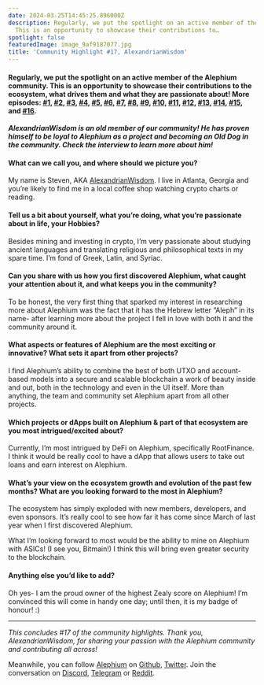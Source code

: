 ```yaml
---
date: 2024-03-25T14:45:25.896000Z
description: Regularly, we put the spotlight on an active member of the Alephium community.
  This is an opportunity to showcase their contributions to…
spotlight: false
featuredImage: image_9af9187077.jpg
title: 'Community Highlight #17, AlexandrianWisdom'
---
```


#### **Regularly, we put the spotlight on an active member of the Alephium community. This is an opportunity to showcase their contributions to the ecosystem, what drives them and what they are passionate about! More episodes:** <a href="https://medium.com/@alephium/community-highlight-wilhelm-k%C3%A4llstr%C3%B6m-aka-oracleuggla-81d3938c5692" data-href="https://medium.com/@alephium/community-highlight-wilhelm-k%C3%A4llstr%C3%B6m-aka-oracleuggla-81d3938c5692"><strong>#1</strong></a>**,** <a href="https://medium.com/@alephium/community-highlight-cgi-bin-c102cc106f19" data-href="https://medium.com/@alephium/community-highlight-cgi-bin-c102cc106f19"><strong>#2</strong></a>**,** <a href="https://medium.com/@alephium/community-highlight-3-digdug-48a7ec868504" data-href="https://medium.com/@alephium/community-highlight-3-digdug-48a7ec868504"><strong>#3</strong></a>**,** <a href="https://medium.com/@alephium/community-highlight-4-montail-e24fd88882a0" data-href="https://medium.com/@alephium/community-highlight-4-montail-e24fd88882a0"><strong>#4</strong></a>**,** <a href="https://medium.com/@alephium/community-highlight-5-txn-71c4fd76ffe8" data-href="https://medium.com/@alephium/community-highlight-5-txn-71c4fd76ffe8"><strong>#5</strong></a>**,** <a href="https://medium.com/@alephium/community-highlight-6-waldi-zkit-beats-37af1f6df3b8" data-href="https://medium.com/@alephium/community-highlight-6-waldi-zkit-beats-37af1f6df3b8"><strong>#6</strong></a>**,** <a href="https://medium.com/@alephium/community-highlight-7-oheka-13d8b4ae025e" data-href="https://medium.com/@alephium/community-highlight-7-oheka-13d8b4ae025e"><strong>#7</strong></a>**,** <a href="https://medium.com/@alephium/community-highlight-8-jorge-438510785041" data-href="https://medium.com/@alephium/community-highlight-8-jorge-438510785041"><strong>#8</strong></a>**,** <a href="https://medium.com/@alephium/community-highlight-9-dzhemsh-a0a4a98a8489" data-href="https://medium.com/@alephium/community-highlight-9-dzhemsh-a0a4a98a8489"><strong>#9</strong></a>**,** <a href="https://medium.com/@alephium/community-highlight-10-lx-aka-lix-fde724cf8d81" data-href="https://medium.com/@alephium/community-highlight-10-lx-aka-lix-fde724cf8d81"><strong>#10</strong></a>**,** <a href="https://medium.com/@alephium/community-highlight-11-dr-jekyll-165ab9a51880" data-href="https://medium.com/@alephium/community-highlight-11-dr-jekyll-165ab9a51880"><strong>#11</strong></a>**,** <a href="https://medium.com/@alephium/community-highlight-12-sam-a-k-a-energy45-610005a9219b" data-href="https://medium.com/@alephium/community-highlight-12-sam-a-k-a-energy45-610005a9219b"><strong>#12</strong></a>**,** <a href="https://medium.com/@alephium/community-highlight-13-ryan-5dbbeaf859e4" data-href="https://medium.com/@alephium/community-highlight-13-ryan-5dbbeaf859e4"><strong>#13</strong></a>**,** <a href="https://medium.com/@alephium/community-highlight-14-animalmanjan-da8fd051bc38" data-href="https://medium.com/@alephium/community-highlight-14-animalmanjan-da8fd051bc38"><strong>#14</strong></a>, <a href="https://medium.com/@alephium/community-highlight-15-yulius-aka-chris45-036ae41a8037" data-href="https://medium.com/@alephium/community-highlight-15-yulius-aka-chris45-036ae41a8037"><strong>#15</strong></a>, and <a href="https://medium.com/@alephium/community-highlight-16-mikael-446980141ee3" data-href="https://medium.com/@alephium/community-highlight-16-mikael-446980141ee3">#16</a>**.**

**_AlexandrianWisdom is an old member of our community! He has proven himself to be loyal to Alephium as a project and becoming an Old Dog in the community. Check the interview to learn more about him!_**

#### **What can we call you, and where should we picture you?**

My name is Steven, AKA <a href="https://twitter.com/Alexandrian777" data-href="https://twitter.com/Alexandrian777">AlexandrianWisdom</a>. I live in Atlanta, Georgia and you’re likely to find me in a local coffee shop watching crypto charts or reading.

#### **Tell us a bit about yourself, what you’re doing, what you’re passionate about in life, your Hobbies?**

Besides mining and investing in crypto, I’m very passionate about studying ancient languages and translating religious and philosophical texts in my spare time. I’m fond of Greek, Latin, and Syriac.

#### **Can you share with us how you first discovered Alephium, what caught your attention about it, and what keeps you in the community?**

To be honest, the very first thing that sparked my interest in researching more about Alephium was the fact that it has the Hebrew letter “Aleph” in its name- after learning more about the project I fell in love with both it and the community around it.

#### **What aspects or features of Alephium are the most exciting or innovative? What sets it apart from other projects?**

I find Alephium’s ability to combine the best of both UTXO and account-based models into a secure and scalable blockchain a work of beauty inside and out, both in the technology and even in the UI itself. More than anything, the team and community set Alephium apart from all other projects.

#### **Which projects or dApps built on Alephium & part of that ecosystem are you most intrigued/excited about?**

Currently, I’m most intrigued by DeFi on Alephium, specifically RootFinance. I think it would be really cool to have a dApp that allows users to take out loans and earn interest on Alephium.

#### **What’s your view on the ecosystem growth and evolution of the past few months? What are you looking forward to the most in Alephium?**

The ecosystem has simply exploded with new members, developers, and even sponsors. It’s really cool to see how far it has come since March of last year when I first discovered Alephium.

What I’m looking forward to most would be the ability to mine on Alephium with ASICs! (I see you, Bitmain!) I think this will bring even greater security to the blockchain.

#### **Anything else you’d like to add?**

Oh yes- I am the proud owner of the highest Zealy score on Alephium! I’m convinced this will come in handy one day; until then, it is my badge of honour! :)

---

_This concludes \#17 of the community highlights. Thank you, AlexandrianWisdom, for sharing your passion with the Alephium community and contributing all across!_

Meanwhile, you can follow [Alephium](/) on <a href="https://github.com/alephium/" data-href="https://github.com/alephium/">Github</a>, <a href="https://twitter.com/alephium" data-href="https://twitter.com/alephium">Twitter</a>. Join the conversation on [Discord](/discord), <a href="https://t.me/alephiumgroup" data-href="https://t.me/alephiumgroup">Telegram</a> or <a href="https://www.reddit.com/r/alephium" data-href="https://www.reddit.com/r/alephium">Reddit</a>.
